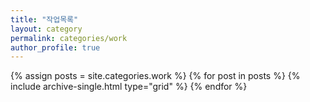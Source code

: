 ```yaml
---
title: "작업목록"
layout: category
permalink: categories/work
author_profile: true
---
```

{% assign posts = site.categories.work %}
{% for post in posts %} {% include archive-single.html type="grid" %} {% endfor %}